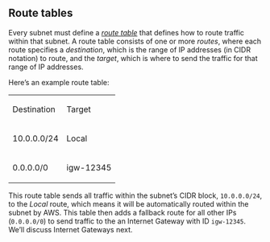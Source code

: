 ## Route tables

Every subnet must define a _[route table](https://docs.aws.amazon.com/vpc/latest/userguide/VPC_Route_Tables.html)_ that
defines how to route traffic within that subnet. A route table consists of one or more _routes_, where each route
specifies a _destination_, which is the range of IP addresses (in CIDR notation) to route, and the _target_, which is
where to send the traffic for that range of IP addresses.

Here’s an example route table:

<table>
<colgroup>
<col/>
<col/>
</colgroup>
<tbody>
<tr className="odd">
<td><p>Destination</p></td>
<td><p>Target</p></td>
</tr>
<tr className="even">
<td><p>10.0.0.0/24</p></td>
<td><p>Local</p></td>
</tr>
<tr className="odd">
<td><p>0.0.0.0/0</p></td>
<td><p>igw-12345</p></td>
</tr>
</tbody>
</table>

This route table sends all traffic within the subnet’s CIDR block, `10.0.0.0/24`, to the _Local_ route, which means it
will be automatically routed within the subnet by AWS. This table then adds a fallback route for all other IPs
(`0.0.0.0/0`) to send traffic to the an Internet Gateway with ID `igw-12345`. We’ll discuss Internet Gateways next.



<!-- ##DOCS-SOURCER-START
{"sourcePlugin":"Service Catalog Reference","hash":"6d65e8bcf34b7aec3c16a8969132bc7b"}
##DOCS-SOURCER-END -->
